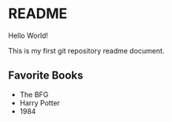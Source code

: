 # README

Hello World!

This is my first git repository readme document.

## Favorite Books

- The BFG
- Harry Potter
- 1984
